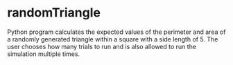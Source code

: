# randomTriangle
Python program calculates the expected values of the perimeter and area of a randomly generated triangle within a square with a side length of 5. The user chooses how many trials to run and is also allowed to run the simulation multiple times.

